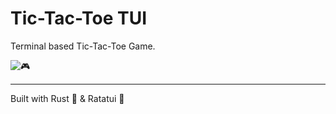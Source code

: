 # Tic-Tac-Toe TUI

Terminal based Tic-Tac-Toe Game.

![🎮](https://i.ibb.co.com/2SvB619/Screenshot-2024-10-08-at-1-30-17-PM.png)

--- 

Built with Rust 🦀 & Ratatui 🐀
